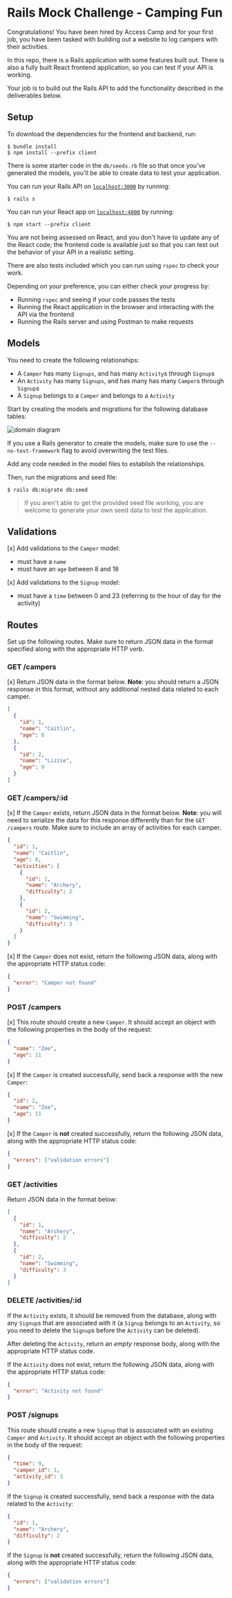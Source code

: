 # Rails Mock Challenge - Camping Fun

Congratulations! You have been hired by Access Camp and for your first job, you
have been tasked with building out a website to log campers with their
activities.

In this repo, there is a Rails application with some features built out. There
is also a fully built React frontend application, so you can test if your API is
working.

Your job is to build out the Rails API to add the functionality described in the
deliverables below.

## Setup

To download the dependencies for the frontend and backend, run:

```console
$ bundle install
$ npm install --prefix client
```

There is some starter code in the `db/seeds.rb` file so that once you've
generated the models, you'll be able to create data to test your application.

You can run your Rails API on [`localhost:3000`](http://localhost:3000) by running:

```console
$ rails s
```

You can run your React app on [`localhost:4000`](http://localhost:4000) by running:

```console
$ npm start --prefix client
```

You are not being assessed on React, and you don't have to update any of the React
code; the frontend code is available just so that you can test out the behavior
of your API in a realistic setting.

There are also tests included which you can run using `rspec` to check your work.

Depending on your preference, you can either check your progress by:

- Running `rspec` and seeing if your code passes the tests
- Running the React application in the browser and interacting with the API via
  the frontend
- Running the Rails server and using Postman to make requests

## Models

You need to create the following relationships:

- A `Camper` has many `Signups`, and has many `Activity`s through `Signup`s
- An `Activity` has many `Signups`, and has many has many `Camper`s through `Signup`s
- A `Signup` belongs to a `Camper` and belongs to a `Activity`

Start by creating the models and migrations for the following database tables:

![domain diagram](https://curriculum-content.s3.amazonaws.com/phase-4/mock-challenge-camping-fun/diagram.png)

If you use a Rails generator to create the models, make sure to use the
`--no-test-framework` flag to avoid overwriting the test files.

Add any code needed in the model files to establish the relationships.

Then, run the migrations and seed file:

```console
$ rails db:migrate db:seed
```

> If you aren't able to get the provided seed file working, you are welcome to
> generate your own seed data to test the application.

## Validations

[x] Add validations to the `Camper` model:

- must have a `name`
- must have an `age` between 8 and 18

[x] Add validations to the `Signup` model:

- must have a `time` between 0 and 23 (referring to the hour of day for the
  activity)

## Routes

Set up the following routes. Make sure to return JSON data in the format
specified along with the appropriate HTTP verb.

### GET /campers

[x] Return JSON data in the format below. **Note**: you should return a JSON
response in this format, without any additional nested data related to each
camper.

```json
[
  {
    "id": 1,
    "name": "Caitlin",
    "age": 8
  },
  {
    "id": 2,
    "name": "Lizzie",
    "age": 9
  }
]
```

### GET /campers/:id

[x] If the `Camper` exists, return JSON data in the format below. **Note**: you will
need to serialize the data for this response differently than for the
`GET /campers` route. Make sure to include an array of activities for each
camper.

```json
{
  "id": 1,
  "name": "Caitlin",
  "age": 8,
  "activities": [
    {
      "id": 1,
      "name": "Archery",
      "difficulty": 2
    },
    {
      "id": 2,
      "name": "Swimming",
      "difficulty": 3
    }
  ]
}
```

[x] If the `Camper` does not exist, return the following JSON data, along with
the appropriate HTTP status code:

```json
{
  "error": "Camper not found"
}
```

### POST /campers

[x] This route should create a new `Camper`. It should accept an object with the
following properties in the body of the request:

```json
{
  "name": "Zoe",
  "age": 11
}
```

[x] If the `Camper` is created successfully, send back a response with the new
`Camper`:

```json
{
  "id": 2,
  "name": "Zoe",
  "age": 11
}
```

[x] If the `Camper` is **not** created successfully, return the following JSON data,
along with the appropriate HTTP status code:

```json
{
  "errors": ["validation errors"]
}
```

### GET /activities

Return JSON data in the format below:

```json
[
  {
    "id": 1,
    "name": "Archery",
    "difficulty": 2
  },
  {
    "id": 2,
    "name": "Swimming",
    "difficulty": 3
  }
]
```

### DELETE /activities/:id

If the `Activity` exists, it should be removed from the database, along with
any `Signup`s that are associated with it (a `Signup` belongs
to an `Activity`, so you need to delete the `Signup`s before the
`Activity` can be deleted).

After deleting the `Activity`, return an _empty_ response body, along with the
appropriate HTTP status code.

If the `Activity` does not exist, return the following JSON data, along with
the appropriate HTTP status code:

```json
{
  "error": "Activity not found"
}
```

### POST /signups

This route should create a new `Signup` that is associated with an
existing `Camper` and `Activity`. It should accept an object with the following
properties in the body of the request:

```json
{
  "time": 9,
  "camper_id": 1,
  "activity_id": 3
}
```

If the `Signup` is created successfully, send back a response with the data
related to the `Activity`:

```json
{
  "id": 1,
  "name": "Archery",
  "difficulty": 2
}
```

If the `Signup` is **not** created successfully, return the following JSON data,
along with the appropriate HTTP status code:

```json
{
  "errors": ["validation errors"]
}
```
